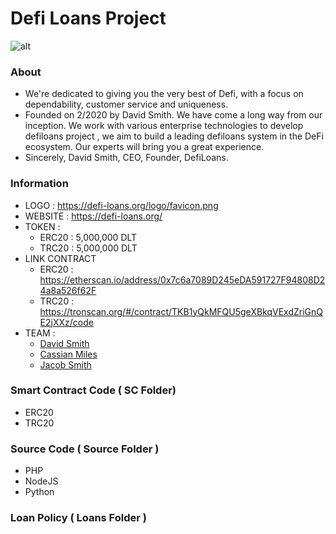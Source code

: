 # Defi Loans Project
![alt](https://defi-loans.org/logo/favicon.png)
### About
- We're dedicated to giving you the very best of Defi, with a focus on dependability, customer service and uniqueness.
- Founded on 2/2020 by David Smith. We have come a long way from our inception. We work with various enterprise technologies to develop defiloans project , we aim to build a leading defiloans system in the DeFi ecosystem. Our experts will bring you a great experience.
- Sincerely, David Smith, CEO, Founder, DefiLoans.
### Information
- LOGO : https://defi-loans.org/logo/favicon.png
- WEBSITE : https://defi-loans.org/
- TOKEN :
    + ERC20 : 5,000,000 DLT
    + TRC20 : 5,000,000 DLT
- LINK CONTRACT
    + ERC20 : https://etherscan.io/address/0x7c6a7089D245eDA591727F94808D24a8a526f62F
    + TRC20 : https://tronscan.org/#/contract/TKB1yQkMFQU5geXBkqVExdZriGnQE2jXXz/code
- TEAM :
    + [David Smith](https://www.linkedin.com/public-profile/in/david-smith-177b911b2/)
    + [Cassian Miles](https://www.linkedin.com/public-profile/in/cassian-miles-1701b71b5)
    + [Jacob Smith](https://www.linkedin.com/public-profile/in/jacob-smith-7351301b2)
### Smart Contract Code ( SC Folder)
- ERC20
- TRC20
### Source Code ( Source Folder )
- PHP
- NodeJS
- Python
### Loan Policy ( Loans Folder )